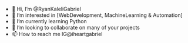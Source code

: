 - 👋 Hi, I’m @RyanKaleliGabriel
- 👀 I’m interested in [WebDevelopment, MachineLearning & Automation] 
- 🌱 I’m currently learning Python
- 💞️ I’m looking to collaborate on many of your projects
- 📫 How to reach me IG@iheartgabriel 

<!---
RyanKaleliGabriel/RyanKaleliGabriel is a ✨ special ✨ repository because its `README.md` (this file) appears on your GitHub profile.
You can click the Preview link to take a look at your changes.
--->
